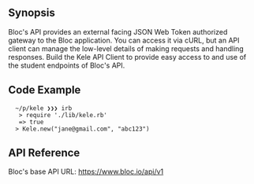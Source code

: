 ## Synopsis

Bloc's API provides an external facing JSON Web Token authorized gateway to the Bloc application. You can access it via cURL, but an API client can manage the low-level details of making requests and handling responses. Build the Kele API Client to provide easy access to and use of the student endpoints of Bloc's API.

## Code Example

      ~/p/kele ❯❯❯ irb
       > require './lib/kele.rb'
       => true
      > Kele.new("jane@gmail.com", "abc123")


## API Reference

Bloc's base API URL: https://www.bloc.io/api/v1
